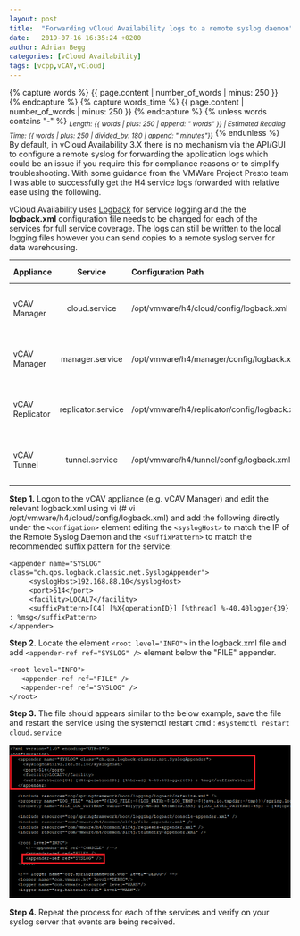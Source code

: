 ```yaml
---
layout: post
title:  "Forwarding vCloud Availability logs to a remote syslog daemon"
date:   2019-07-16 16:35:24 +0200
author: Adrian Begg
categories: [vCloud Availability]
tags: [vcpp,vCAV,vCloud]
---
```

{% capture words %}
  {{ page.content | number_of_words | minus: 250 }}
{% endcapture %}
{% capture words_time %}
  {{ page.content | number_of_words | minus: 250 }}
{% endcapture %}
{% unless words contains "-" %}
<sub>_Length: {{ words | plus: 250 | append: " words" }} | Estimated Reading Time: {{ words | plus: 250 | divided_by: 180 | append: " minutes"}}_</sub>
{% endunless %}
By default, in vCloud Availability 3.X there is no mechanism via the API/GUI to configure a remote syslog for forwarding the application logs which could be an issue if you require this for compliance reasons or to simplify troubleshooting. With some guidance from the VMWare Project Presto team I was able to successfully get the H4 service logs forwarded with relative ease using the following.

vCloud Availability uses [Logback](https://logback.qos.ch/) for service logging and the the **logback.xml** configuration file needs to be changed for each of the services for full service coverage. The logs can still be written to the local logging files however you can send copies to a remote syslog server for data warehousing.

| Appliance        | Service            | Configuration Path                           | Recommended Suffix Pattern                                            |
| :--------------- |:------------------:| :--------------------------------------------|:----------------------------------------------------------------------|
| vCAV Manager     | cloud.service      | /opt/vmware/h4/cloud/config/logback.xml      | [C4] [%X{operationID}] [%thread] %-40.40logger{39} : %msg             |
| vCAV Manager     | manager.service    | /opt/vmware/h4/manager/config/logback.xml    | [H4-Manager] [%X{operationID}] [%thread] %-40.40logger{39} : %msg     |
| vCAV Replicator  | replicator.service | /opt/vmware/h4/replicator/config/logback.xml | [H4-Replicator] [%X{operationID}] [%thread] %-40.40logger{39} : %msg  |
| vCAV Tunnel      | tunnel.service     | /opt/vmware/h4/tunnel/config/logback.xml     | [H4-Tunnel] [%X{operationID}] [%thread] %-40.40logger{39} : %msg      |

**Step 1.** Logon to the vCAV appliance (e.g. vCAV Manager) and edit the relevant logback.xml using vi (# vi /opt/vmware/h4/cloud/config/logback.xml) and add the following directly under the `<configation>` element editing the `<syslogHost>` to match the IP of the Remote Syslog Daemon and the `<suffixPattern>` to match the recommended suffix pattern for the service:
```
<appender name="SYSLOG" class="ch.qos.logback.classic.net.SyslogAppender">
     <syslogHost>192.168.88.10</syslogHost>
     <port>514</port>
     <facility>LOCAL7</facility>
     <suffixPattern>[C4] [%X{operationID}] [%thread] %-40.40logger{39} : %msg</suffixPattern>
</appender>
```
**Step 2.** Locate the element `<root level="INFO">` in the logback.xml file and add `<appender-ref ref="SYSLOG" />` element below the "FILE" appender.
```
<root level="INFO">
   <appender-ref ref="FILE" />
   <appender-ref ref="SYSLOG" />
</root>
```
**Step 3.** The file should appears similar to the below example, save the file and restart the service using the systemctl restart cmd : `#systemctl restart cloud.service`

![Example logback.xml for the cloud.service sending default logging to syslogd @ 192.168.88.10](/assets/vCAV-EnableSyslog-C4-logbackxml.png)

**Step 4.** Repeat the process for each of the services and verify on your syslog server that events are being received.
